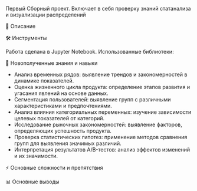 Первый Сборный проект. Включает в себя проверку знаний статанализа и визуализации распределений

📌 Описание 

🛠 Инструменты

Работа сделана в Jupyter Notebook. Использованные библиотеки:



🎯 Новополученные знания и навыки

- Анализ временных рядов: выявление трендов и закономерностей в динамике показателей.
- Оценка жизненного цикла продукта: определение этапов развития и угасания явлений на основе данных.
- Сегментация пользователей: выявление групп с различными характеристиками и предпочтениями.
- Анализ влияния категориальных переменных: изучение зависимости целевых показателей от категорий.
- Исследование рыночных закономерностей: выявление факторов, определяющих успешность продукта.
- Проверка статистических гипотез: применение методов сравнения групп для выявления значимых различий.
- Интерпретация результатов A/B-тестов: анализ эффектов изменений и их значимости.


⚡ Основные сложности и препятствия



📊 Основные выводы





